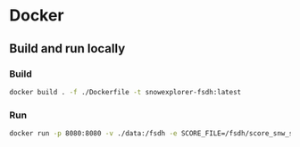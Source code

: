 # Docker 

## Build and run locally

### Build

```bash
docker build . -f ./Dockerfile -t snowexplorer-fsdh:latest
```

### Run

```bash
docker run -p 8080:8080 -v ./data:/fsdh -e SCORE_FILE=/fsdh/score_snw_station_diff_alti_200_HRDPS_CaPA01_CaPA02_period_20191001_20220629.nc -e SERIES_FILE=/fsdh/series_snw_station_diff_alti_200_HRDPS_CaPA01_CaPA02_period_20191001_20220629.nc -t snowexplorer-fsdh:latest
``` 
